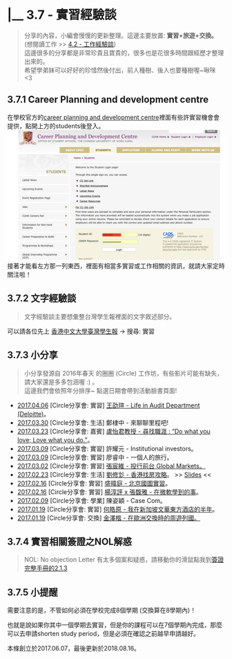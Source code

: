 # \|\_\_ 3.7 - 實習經驗談

> 分享的內容，小編會慢慢的更新整理。這邊主要放置: **實習+旅遊+交換。**\(想閱讀工作 &gt;&gt; [4.2 - 工作經驗談](../bi-ye-qian-hou/4-2-gong-zuo-jing-yan-tan.md)\)  
> 這邊很多的分享都是非常珍貴且寶貴的，很多也是花很多時間跟經歷才整理出來的。  
> 希望學弟妹可以好好的珍惜然後付出，前人種樹、後人也要種樹喔~啾咪 &lt;3

## 3.7.1 Career Planning and development centre

在學校官方的[career planning and development centre](https://cpdc.osa.cuhk.edu.hk)裡面有些許實習機會會提供，點開上方的students後登入。![](../.gitbook/assets/ying-mu-kuai-zhao-20180325-12.51.21-am.png)接著才能看左方那一列東西，裡面有相當多實習或工作相關的資訊，就請大家定時關注啦！

## 3.7.2 文字經驗談

> 文字經驗談主要想彙整台灣學生報裡面的文字敘述部分。

可以請各位先上 [香港中文大學臺灣學生報](https://www.facebook.com/cuhktsanews) -&gt; 搜尋: 實習

## 3.7.3 小分享

> 小分享發源自 2016年春天 的圈圈 \(Circle\) 工作坊，有些影片可能有缺失，請大家還是多多包涵喔 :\) 。  
> 這邊我們會依照年分排序~ 點選日期會帶到活動臉書頁面!

* [2017.04.06](https://www.facebook.com/events/251944455268489) \[Circle分享會: 實習\] [王劭瑄 - Life in Audit Department \(Deloitte\)](https://www.youtube.com/watch?v=FxV6oUdk8tk)。
* [2017.03.30](https://www.facebook.com/events/1899410143636822) \[Circle分享會: 生活\] 鄭棣中 - 來聊聊里程吧!
* [2017.03.23](https://www.facebook.com/events/1308140982599506) \[Circle分享會: 嘉賓\] [盧怡君教授 - 尋找職涯 : “Do what you love; Love what you do.”](https://www.youtube.com/watch?v=TE20KaG8X2A)。
* [2017.03.09](https://www.facebook.com/events/1820741004845790/) \[Circle分享會: 實習\] 許耀元 - Institutional investors。
* [2017.03.09](https://www.facebook.com/events/1820741004845790/) \[Circle分享會: 實習\] 廖睿中 - 一個人的旅行。
* [2017.03.02](https://www.facebook.com/events/1735326883444571) \[Circle分享會: 實習\] [張宸維 - 投行前台 Global Markets。](https://www.youtube.com/watch?v=zwYG9QlUDtc)
* [2017.02.23](https://www.facebook.com/events/148169172364989) \[Circle分享會: 生活\] [劉修彣 - 香港找房攻略](https://www.youtube.com/watch?v=pxOw2jxXpx8)。 &gt;&gt; [Slides](https://docs.google.com/presentation/d/1W3TPfq7PLh0wwIPCiGU3V0Qf5pF04d-Cfc5sHu7EqDE) &lt;&lt;
* [2017.02.16](https://www.facebook.com/events/1262757517138256) \[Circle分享會: 實習\] [盛暐庭 - 北京國圖實習](https://www.youtube.com/watch?v=rd7-WCxJ4bE)。
* [2017.02.16](https://www.facebook.com/events/1262757517138256) \[Circle分享會: 實習\] [楊淳評 x 張馥雅 - 在微軟學到的事](https://www.youtube.com/watch?v=ZdnFP_Z9RPw)。
* [2017.02.09](https://www.facebook.com/events/1829012177358620) \[Circle分享會: 學業\] 陳姿穎 - Case Com。
* [2017.01.19](https://www.facebook.com/events/1721888911405037) \[Circle分享會: 實習\] [何皓原 - 我在新加坡文華東方酒店的半年](https://www.youtube.com/watch?v=MReOcFQJLnU)。
* [2017.01.19](https://www.facebook.com/events/1721888911405037) \[Circle分享會: 交換\] [金澤楷 - 在歐洲交換時的周遊列國。](https://www.youtube.com/watch?v=l3Uo-I34WFc)

## 3.7.4 實習相關簽證之NOL解惑

> NOL: No objection Letter 有太多個案和疑惑，請移動你的滑鼠點我到[簽證完整手冊的2.1.3](../xiang-gang-sheng-cun-yu-sheng-huo/21-qian-zheng-wan-zheng-shou-ce.md)

## 3.7.5 小提醒

需要注意的是，不管如何必須在學校完成8個學期 \(交換算在8學期內\)！

也就是說如果你其中一個學期去實習，但是你的課程可以在7個學期內完成，那麼可以去申請shorten study period，但是必須在確認之前越早申請越好。

本條創立於2017.06.07，最後更新於2018.08.16。

